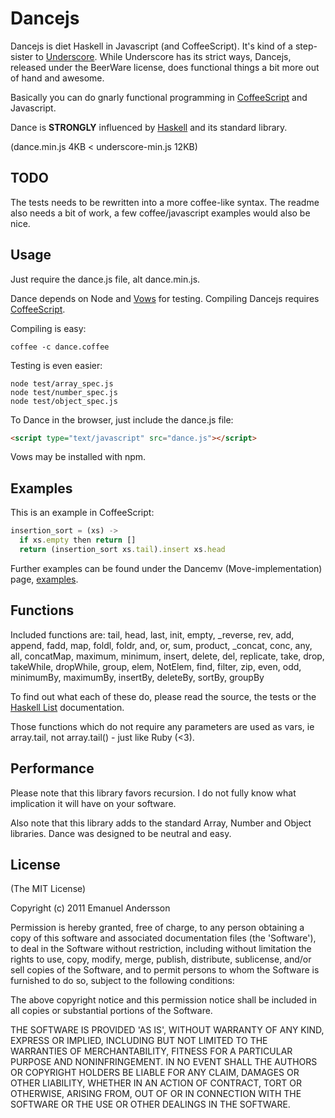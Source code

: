 # Dancejs

Dancejs is diet Haskell in Javascript (and CoffeeScript). It's kind of a step-sister to [Underscore](http://underscore.com).
While Underscore has its strict ways, Dancejs, released under the BeerWare
license, does functional things a bit more out of hand and awesome.

Basically you can do gnarly functional programming in [CoffeeScript](http://jashkenas.github.com/coffee-script/) and Javascript.

Dance is **STRONGLY** influenced by [Haskell](http://haskell.org/) and its
standard library.

(dance.min.js 4KB < underscore-min.js 12KB)

## TODO

The tests needs to be rewritten into a more coffee-like syntax.
The readme also needs a bit of work, a few coffee/javascript examples would also be nice.

## Usage

Just require the dance.js file, alt dance.min.js.

Dance depends on Node and [Vows](http://vowsjs.org/) for testing.
Compiling Dancejs requires [CoffeeScript](http://jashkenas.github.com/coffee-script/).

Compiling is easy:

```
coffee -c dance.coffee
```

Testing is even easier:

```
node test/array_spec.js
node test/number_spec.js
node test/object_spec.js
```

To Dance in the browser, just include the dance.js file:

``` html
<script type="text/javascript" src="dance.js"></script>
```

Vows may be installed with npm.

## Examples

This is an example in CoffeeScript:

```javascript
insertion_sort = (xs) ->
  if xs.empty then return []
  return (insertion_sort xs.tail).insert xs.head
```

Further examples can be found under the Dancemv (Move-implementation) page, [examples](https://github.com/emnl/dancemv/tree/master/examples).

## Functions

Included functions are:
tail, head, last, init, empty, _reverse, rev, add, append, fadd, map, foldl, foldr, and, or, sum, product, _concat, conc, any, all, concatMap, maximum, minimum, insert, delete, del, replicate, take, drop, takeWhile, dropWhile, group, elem, NotElem, find, filter, zip, even, odd, minimumBy, maximumBy, insertBy, deleteBy, sortBy, groupBy

To find out what each of these do, please read the source, the tests or the [Haskell List](http://hackage.haskell.org/packages/archive/base/latest/doc/html/Data-List.html) documentation.

Those functions which do not require any parameters are used as vars, ie array.tail,
not array.tail() - just like Ruby (<3).

## Performance

Please note that this library favors recursion. I do not fully know what implication it
will have on your software.

Also note that this library adds to the standard Array, Number and Object libraries.
Dance was designed to be neutral and easy.

## License

(The MIT License)

Copyright (c) 2011 Emanuel Andersson

Permission is hereby granted, free of charge, to any person obtaining
a copy of this software and associated documentation files (the
'Software'), to deal in the Software without restriction, including
without limitation the rights to use, copy, modify, merge, publish,
distribute, sublicense, and/or sell copies of the Software, and to
permit persons to whom the Software is furnished to do so, subject to
the following conditions:

The above copyright notice and this permission notice shall be
included in all copies or substantial portions of the Software.

THE SOFTWARE IS PROVIDED 'AS IS', WITHOUT WARRANTY OF ANY KIND,
EXPRESS OR IMPLIED, INCLUDING BUT NOT LIMITED TO THE WARRANTIES OF
MERCHANTABILITY, FITNESS FOR A PARTICULAR PURPOSE AND NONINFRINGEMENT.
IN NO EVENT SHALL THE AUTHORS OR COPYRIGHT HOLDERS BE LIABLE FOR ANY
CLAIM, DAMAGES OR OTHER LIABILITY, WHETHER IN AN ACTION OF CONTRACT,
TORT OR OTHERWISE, ARISING FROM, OUT OF OR IN CONNECTION WITH THE
SOFTWARE OR THE USE OR OTHER DEALINGS IN THE SOFTWARE.